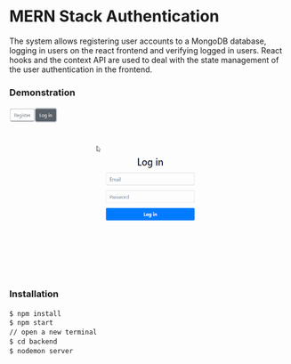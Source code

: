 # MERN Stack Authentication
The system allows registering user accounts to a MongoDB database, logging in users on the react frontend and verifying logged in users. React hooks and the context API are used to deal with the state management of the user authentication in the frontend.

### Demonstration 
<img src="https://github.com/yuliya-sharapa/login-challenge/blob/master/src/assets/login.gif" width="600" height="300" />


### Installation

```sh
$ npm install
$ npm start
// open a new terminal
$ cd backend
$ nodemon server
```



